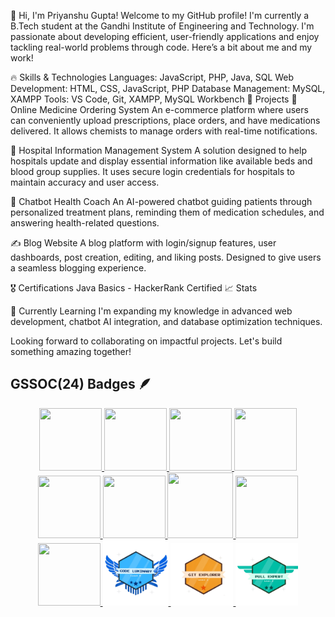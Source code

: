 👋 Hi, I'm Priyanshu Gupta!
Welcome to my GitHub profile! I'm currently a B.Tech student at the Gandhi Institute of Engineering and Technology. I'm passionate about developing efficient, user-friendly applications and enjoy tackling real-world problems through code. Here’s a bit about me and my work!

🔥 Skills & Technologies
Languages: JavaScript, PHP, Java, SQL
Web Development: HTML, CSS, JavaScript, PHP
Database Management: MySQL, XAMPP
Tools: VS Code, Git, XAMPP, MySQL Workbench
🚀 Projects
💊 Online Medicine Ordering System
An e-commerce platform where users can conveniently upload prescriptions, place orders, and have medications delivered. It allows chemists to manage orders with real-time notifications.

🏥 Hospital Information Management System
A solution designed to help hospitals update and display essential information like available beds and blood group supplies. It uses secure login credentials for hospitals to maintain accuracy and user access.

💬 Chatbot Health Coach
An AI-powered chatbot guiding patients through personalized treatment plans, reminding them of medication schedules, and answering health-related questions.

✍️ Blog Website
A blog platform with login/signup features, user dashboards, post creation, editing, and liking posts. Designed to give users a seamless blogging experience.

🎖️ Certifications
Java Basics - HackerRank Certified
📈 Stats

🌱 Currently Learning
I'm expanding my knowledge in advanced web development, chatbot AI integration, and database optimization techniques.

Looking forward to collaborating on impactful projects. Let's build something amazing together!

## GSSOC(24) Badges 🪶
<div style='display:flex; align-items:center; gap: 10px;' align='center'><a href="https://api.badgr.io/public/assertions/xf1uuHM6QGeb8eaZ1jbYRA?identity__email=priyanshusgbm05%40gmail.com">
<img src="https://raw.githubusercontent.com/GSSoC24/Postman-Challenge/main/docs/assets/Postman%20White.png" width="100px" height="100px" />
  <img src="https://raw.githubusercontent.com/GSSoC24/Postman-Challenge/main/docs/assets/1.png" width="100px" height="100px" />
  <img src="https://raw.githubusercontent.com/GSSoC24/Postman-Challenge/main/docs/assets/2.png" width="100px" height="100px" />
  <img src="https://raw.githubusercontent.com/GSSoC24/Postman-Challenge/main/docs/assets/3.png" width="100px" height="100px" />
  <img src="https://raw.githubusercontent.com/GSSoC24/Postman-Challenge/main/docs/assets/4.png" width="100px" height="100px" />
  <img src="https://raw.githubusercontent.com/GSSoC24/Postman-Challenge/main/docs/assets/5.png" width="100px" height="100px" />
  <img src="https://raw.githubusercontent.com/GSSoC24/Postman-Challenge/main/docs/assets/6.png" width="105px" height="105px" />
  <img src="https://raw.githubusercontent.com/GSSoC24/Postman-Challenge/main/docs/assets/7.png" width="100px" height="100px" />
  <img src="https://raw.githubusercontent.com/GSSoC24/Postman-Challenge/main/docs/assets/8.png" width="100px" height="100px" />
  <img src="https://raw.githubusercontent.com/GSSoC24/Contributor/refs/heads/main/assets/Code%20Luminary.png" width="105px" height="105px" />
  <img src="https://raw.githubusercontent.com/GSSoC24/Contributor/refs/heads/main/assets/Git%20Explorer.png" width="100px" height="100px" />
  <img src="https://raw.githubusercontent.com/GSSoC24/Contributor/refs/heads/main/assets/Pull%20Expert.png" width="100px" height="100px" /></a>
</div>
<!---
priyanshu-guptaji/priyanshu-guptaji is a ✨ special ✨ repository because its `README.md` (this file) appears on your GitHub profile.
You can click the Preview link to take a look at your changes.
--->
